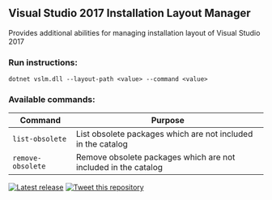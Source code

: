 ## Visual Studio 2017 Installation Layout Manager

Provides additional abilities for managing installation layout of Visual Studio 2017

### Run instructions:

```
dotnet vslm.dll --layout-path <value> --command <value>
```

### Available commands:

Command | Purpose
--- | ---
`list-obsolete` | List obsolete packages which are not included in the catalog
`remove-obsolete` | Remove obsolete packages which are not included in the catalog

[![Latest release](https://img.shields.io/github/release/alexanderkozlenko/vs-layout-manager.svg)](https://github.com/alexanderkozlenko/vs-layout-manager/releases) [![Tweet this repository](https://img.shields.io/twitter/url/http/shields.io.svg?style=social)](https://twitter.com/intent/tweet?text=Check%20out%20Visual%20Studio%202017%20Installation%20Layout%20Manager%20on%20GitHub&url=https%3A%2F%2Fgithub.com%2Falexanderkozlenko%2Fvs-layout-manager)